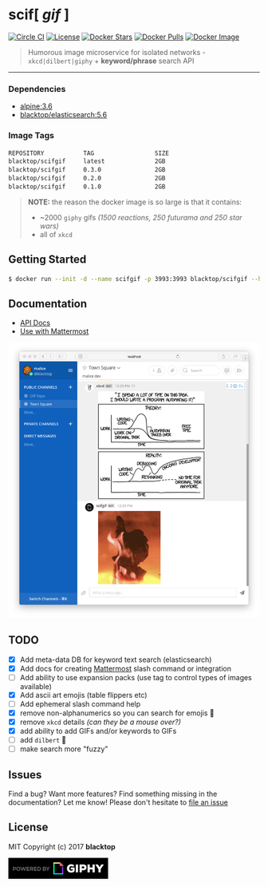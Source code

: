 # scif[ *gif* ]

[![Circle CI](https://circleci.com/gh/blacktop/scifgif.png?style=shield)](https://circleci.com/gh/blacktop/scifgif)
[![License](https://img.shields.io/:license-mit-blue.svg)](http://doge.mit-license.org)
[![Docker Stars](https://img.shields.io/docker/stars/blacktop/scifgif.svg)](https://store.docker.com/community/images/blacktop/scifgif)
[![Docker Pulls](https://img.shields.io/docker/pulls/blacktop/scifgif.svg)](https://store.docker.com/community/images/blacktop/scifgif)
[![Docker Image](https://img.shields.io/badge/docker%20image-2GB-blue.svg)](https://store.docker.com/community/images/blacktop/scifgif)

> Humorous image microservice for isolated networks - `xkcd|dilbert|giphy` +
> **keyword/phrase** search API

---

### Dependencies

* [alpine:3.6](https://hub.docker.com/_/alpine/)
* [blacktop/elasticsearch:5.6](https://hub.docker.com/r/blacktop/elasticsearch/)

### Image Tags

```bash
REPOSITORY           TAG                 SIZE
blacktop/scifgif     latest              2GB
blacktop/scifgif     0.3.0               2GB
blacktop/scifgif     0.2.0               2GB
blacktop/scifgif     0.1.0               2GB
```

> **NOTE:** the reason the docker image is so large is that it contains:
>
> * ~2000 `giphy` gifs _(1500 reactions, 250 futurama and 250 star wars)_
> * all of `xkcd`

## Getting Started

```bash
$ docker run --init -d --name scifgif -p 3993:3993 blacktop/scifgif --host localhost
```

## Documentation

* [API Docs](http://docs.scifgif.apiary.io)
* [Use with Mattermost](https://github.com/blacktop/scifgif/blob/master/docs/mattermost.md)

![mattermost](https://raw.githubusercontent.com/blacktop/scifgif/master/docs/imgs/mattermost.png)

## TODO

* [x] Add meta-data DB for keyword text search (elasticsearch)
* [x] Add docs for creating [Mattermost](https://github.com/mattermost/platform)
      slash command or integration
* [ ] Add ability to use expansion packs (use tag to control types of images
      available)
* [x] Add ascii art emojis (table flippers etc)
* [ ] Add ephemeral slash command help
* [x] remove non-alphanumerics so you can search for emojis :older_man:
* [x] remove `xkcd` details _(can they be a mouse over?)_
* [x] add ability to add GIFs and/or keywords to GIFs
* [ ] add `dilbert` :construction:
* [ ] make search more "fuzzy"

## Issues

Find a bug? Want more features? Find something missing in the documentation? Let
me know! Please don't hesitate to
[file an issue](https://github.com/blacktop/scifgif/issues/new)

## License

MIT Copyright (c) 2017 **blacktop**

![giphy](https://raw.githubusercontent.com/blacktop/scifgif/master/docs/PoweredBy_200_Horizontal_Light-Backgrounds_With_Logo.gif)

